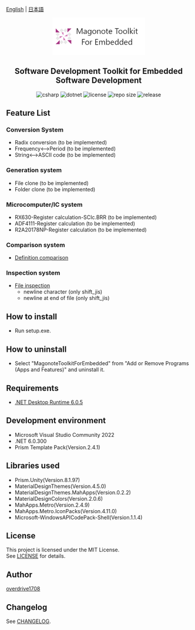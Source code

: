 [English](README.md) | [日本語](README.ja.md)

<div align="center">
<a href="https://github.com/overdrive1708/MagonoteToolkitForEmbedded">
<img alt="MagonoteToolkitForEmbedded" src="docs/images/logo.png" width="50%">
</a>
</div>

<h2 align="center">
    Software Development Toolkit for Embedded Software Development
</h2>

<div align="center">
    <img alt="csharp" src="https://img.shields.io/badge/csharp-blue.svg?style=plastic&logo=csharp">
    <img alt="dotnet" src="https://img.shields.io/badge/.NET-blue.svg?style=plastic&logo=dotnet">
    <img alt="license" src="https://img.shields.io/github/license/overdrive1708/MagonoteToolkitForEmbedded?style=plastic">
    <img alt="repo size" src="https://img.shields.io/github/repo-size/overdrive1708/MagonoteToolkitForEmbedded?style=plastic&logo=github">
    <img alt="release" src="https://img.shields.io/github/release/overdrive1708/MagonoteToolkitForEmbedded?style=plastic&logo=github">
</div>

## Feature List

### Conversion System
- Radix conversion (to be implemented)
- Frequency<-->Period (to be implemented)
- String<-->ASCII code (to be implemented)

### Generation system
- File clone (to be implemented)
- Folder clone (to be implemented)

### Microcomputer/IC system
- RX630-Register calculation-SCIc.BRR (to be implemented)
- ADF4111-Register calculation (to be implemented)
- R2A20178NP-Register calculation (to be implemented)

### Comparison system
- [Definition comparison](docs/FeatureDetailDefinitionComparison.md)

### Inspection system
- [File inspection](docs/FeatureDetailFileInspection.md)
    - newline character (only shift_jis)
    - newline at end of file (only shift_jis)

## How to install
- Run setup.exe.

## How to uninstall
- Select "MagonoteToolkitForEmbedded" from "Add or Remove Programs (Apps and Features)" and uninstall it.

## Requirements
- [.NET Desktop Runtime 6.0.5](https://dotnet.microsoft.com/en-us/download/dotnet/6.0)

## Development environment
- Microsoft Visual Studio Community 2022
- .NET 6.0.300
- Prism Template Pack(Version.2.4.1)

## Libraries used
- Prism.Unity(Version.8.1.97)
- MaterialDesignThemes(Version.4.5.0)
- MaterialDesignThemes.MahApps(Version.0.2.2)
- MaterialDesignColors(Version.2.0.6)
- MahApps.Metro(Version.2.4.9)
- MahApps.Metro.IconPacks(Version.4.11.0)
- Microsoft-WindowsAPICodePack-Shell(Version.1.1.4)

## License
This project is licensed under the MIT License.  
See [LICENSE](LICENSE) for details.

## Author
[overdrive1708](https://github.com/overdrive1708)

## Changelog
See [CHANGELOG](CHANGELOG.md).
